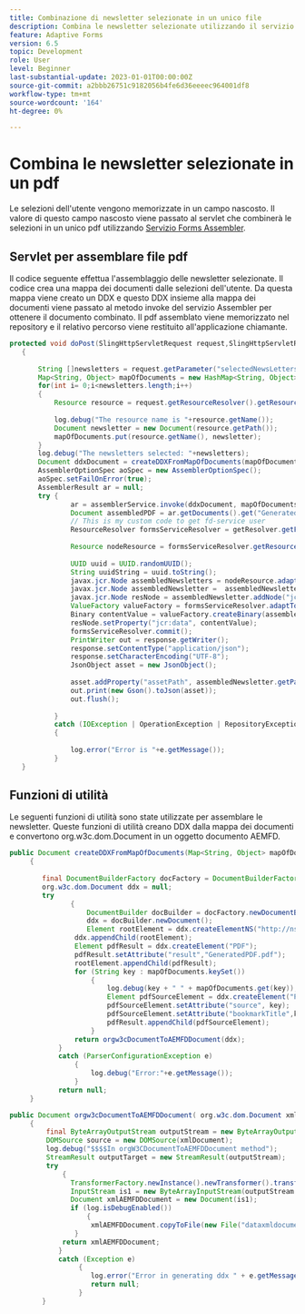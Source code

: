 ```yaml
---
title: Combinazione di newsletter selezionate in un unico file
description: Combina le newsletter selezionate utilizzando il servizio assembler
feature: Adaptive Forms
version: 6.5
topic: Development
role: User
level: Beginner
last-substantial-update: 2023-01-01T00:00:00Z
source-git-commit: a2bbb26751c9182056b4fe6d36eeeec964001df8
workflow-type: tm+mt
source-wordcount: '164'
ht-degree: 0%

---
```


# Combina le newsletter selezionate in un pdf

Le selezioni dell&#39;utente vengono memorizzate in un campo nascosto. Il valore di questo campo nascosto viene passato al servlet che combinerà le selezioni in un unico pdf utilizzando [Servizio Forms Assembler](https://developer.adobe.com/experience-manager/reference-materials/6-5/forms/javadocs/com/adobe/fd/assembler/service/AssemblerService.html).


## Servlet per assemblare file pdf

Il codice seguente effettua l&#39;assemblaggio delle newsletter selezionate. Il codice crea una mappa dei documenti dalle selezioni dell&#39;utente. Da questa mappa viene creato un DDX e questo DDX insieme alla mappa dei documenti viene passato al metodo invoke del servizio Assembler per ottenere il documento combinato. Il pdf assemblato viene memorizzato nel repository e il relativo percorso viene restituito all&#39;applicazione chiamante.

```java
protected void doPost(SlingHttpServletRequest request,SlingHttpServletResponse response)
   {
   
       String []newsletters = request.getParameter("selectedNewsLetters").split(",");
       Map<String, Object> mapOfDocuments = new HashMap<String, Object>();
       for(int i= 0;i<newsletters.length;i++)
       {
           Resource resource = request.getResourceResolver().getResource(newsletters[i]);
           
           log.debug("The resource name is "+resource.getName());
           Document newsletter = new Document(resource.getPath());
           mapOfDocuments.put(resource.getName(), newsletter);
       }
       log.debug("The newsletters selected: "+newsletters);
       Document ddxDocument = createDDXFromMapOfDocuments(mapOfDocuments);
       AssemblerOptionSpec aoSpec = new AssemblerOptionSpec();
       aoSpec.setFailOnError(true);
       AssemblerResult ar = null;
       try {
               ar = assemblerService.invoke(ddxDocument, mapOfDocuments, aoSpec);
               Document assembledPDF = ar.getDocuments().get("GeneratedPDF.pdf");
               // This is my custom code to get fd-service user
               ResourceResolver formsServiceResolver = getResolver.getFormsServiceResolver();
               
               Resource nodeResource = formsServiceResolver.getResource("/content/newsletters");
           
               UUID uuid = UUID.randomUUID();
               String uuidString = uuid.toString();
               javax.jcr.Node assembledNewsletters = nodeResource.adaptTo(Node.class);
               javax.jcr.Node assembledNewsletter =  assembledNewsletters.addNode(uuidString + ".pdf", "nt:file");
               javax.jcr.Node resNode = assembledNewsletter.addNode("jcr:content", "nt:resource");
               ValueFactory valueFactory = formsServiceResolver.adaptTo(Session.class).getValueFactory();
               Binary contentValue = valueFactory.createBinary(assembledPDF.getInputStream());
               resNode.setProperty("jcr:data", contentValue);
               formsServiceResolver.commit();
               PrintWriter out = response.getWriter();
               response.setContentType("application/json");
               response.setCharacterEncoding("UTF-8");
               JsonObject asset = new JsonObject();
          
               asset.addProperty("assetPath", assembledNewsletter.getPath());
               out.print(new Gson().toJson(asset));
               out.flush();  
               
           } 
           catch (IOException | OperationException | RepositoryException e)
           {
           
               log.error("Error is "+e.getMessage());
           }
   }
```

## Funzioni di utilità

Le seguenti funzioni di utilità sono state utilizzate per assemblare le newsletter. Queste funzioni di utilità creano DDX dalla mappa dei documenti e convertono org.w3c.dom.Document in un oggetto documento AEMFD.


```java
public Document createDDXFromMapOfDocuments(Map<String, Object> mapOfDocuments)
     {
         
        final DocumentBuilderFactory docFactory = DocumentBuilderFactory.newInstance();
        org.w3c.dom.Document ddx = null;
        try
               {
                   DocumentBuilder docBuilder = docFactory.newDocumentBuilder();
                   ddx = docBuilder.newDocument();
                   Element rootElement = ddx.createElementNS("http://ns.adobe.com/DDX/1.0/", "DDX");
                ddx.appendChild(rootElement);
                Element pdfResult = ddx.createElement("PDF");
                pdfResult.setAttribute("result","GeneratedPDF.pdf");
                rootElement.appendChild(pdfResult);
                for (String key : mapOfDocuments.keySet())
                    {
                        log.debug(key + " " + mapOfDocuments.get(key));
                        Element pdfSourceElement = ddx.createElement("PDF");
                        pdfSourceElement.setAttribute("source", key);
                        pdfSourceElement.setAttribute("bookmarkTitle",key);
                        pdfResult.appendChild(pdfSourceElement);
                    }
                return orgw3cDocumentToAEMFDDocument(ddx);
            }
            catch (ParserConfigurationException e)
                {
                    log.debug("Error:"+e.getMessage());
                }
            return null;
     }
```

```java
public Document orgw3cDocumentToAEMFDDocument( org.w3c.dom.Document xmlDocument)
     {
         final ByteArrayOutputStream outputStream = new ByteArrayOutputStream();
         DOMSource source = new DOMSource(xmlDocument);
         log.debug("$$$$In orgW3CDocumentToAEMFDDocument method");
         StreamResult outputTarget = new StreamResult(outputStream);
         try
             {
               TransformerFactory.newInstance().newTransformer().transform(source, outputTarget);
               InputStream is1 = new ByteArrayInputStream(outputStream.toByteArray());
               Document xmlAEMFDDocument = new Document(is1);
               if (log.isDebugEnabled())
                   {
                    xmlAEMFDDocument.copyToFile(new File("dataxmldocument.xml"));
                }
             return xmlAEMFDDocument;
            }
            catch (Exception e)
                 {
                    log.error("Error in generating ddx " + e.getMessage());
                    return null;
                 }
        }
```





